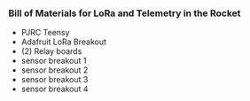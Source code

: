 ### Bill of Materials for LoRa and Telemetry in the Rocket
* PJRC Teensy
* Adafruit LoRa Breakout
* (2) Relay boards
* sensor breakout 1
* sensor breakout 2
* sensor breakout 3
* sensor breakout 4
